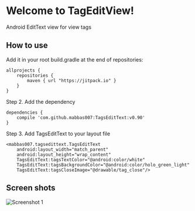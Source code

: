 Welcome to TagEditView!
===================

Android EditText view for view tags 

## How to use ##


Add it in your root build.gradle at the end of repositories:

	allprojects {
		repositories {
			maven { url "https://jitpack.io" }
		}
	}

Step 2. Add the dependency

	dependencies {
        compile 'com.github.mabbas007:TagsEditText:v0.90'
	}

Step 3. Add TagsEditText to your layout file

    <mabbas007.tagsedittext.TagsEditText
        android:layout_width="match_parent"
        android:layout_height="wrap_content"
        TagsEditText:tagsTextColor="@android:color/white"
        TagsEditText:tagsBackgroundColor="@android:color/holo_green_light"
        TagsEditText:tagsCloseImage="@drawable/tag_close"/>
        
## Screen shots ##
![Screenshot 1](http://imgur.com/ZJYlsNL)